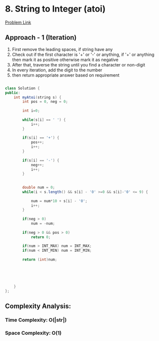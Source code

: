 # 8. String to Integer (atoi)

[Problem Link](https://leetcode.com/problems/string-to-integer-atoi/)

## Approach - 1 (Iteration)

1. First remove the leading spaces, if string have any
2. Check out if the first character is '+' or '-' or anything, if '+' or anything then mark it as positive otherwise mark it as negative
3. After that, traverse the string until you find a character or non-digit
4. In every iteration, add the digit to the number
5. then return appropriate answer based on requirement

```Java

class Solution {
public:
    int myAtoi(string s) {
        int pos = 0, neg = 0;
        
        int i=0;
        
        while(s[i] == ' ') {
            i++;
        }
        
        if(s[i] == '+') {
            pos++;
            i++;
        }
            
        if(s[i] == '-') {
            neg++;
            i++;
        }
            
        
        double num = 0;
        while(i < s.length() && s[i] - '0' >=0 && s[i]-'0' <= 9) {
            
            num = num*10 + s[i] - '0';
            i++;
        }
            
        if(neg > 0)
            num = -num;
        
        if(neg > 0 && pos > 0)
            return 0;
        
        if(num > INT_MAX) num = INT_MAX;
        if(num < INT_MIN) num = INT_MIN;
        
        return (int)num;
        
            
        
        
        
    }
};

```

## Complexity Analysis:

### Time Complexity: O(|str|) 

### Space Complexity: O(1)
